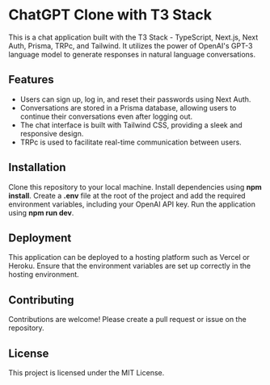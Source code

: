 # ChatGPT Clone with T3 Stack
This is a chat application built with the T3 Stack - TypeScript, Next.js, Next Auth, Prisma, TRPc, and Tailwind. It utilizes the power of OpenAI's GPT-3 language model to generate responses in natural language conversations.

## Features
- Users can sign up, log in, and reset their passwords using Next Auth.
- Conversations are stored in a Prisma database, allowing users to continue their conversations even after logging out.
- The chat interface is built with Tailwind CSS, providing a sleek and responsive design.
- TRPc is used to facilitate real-time communication between users.
## Installation
Clone this repository to your local machine.
Install dependencies using **npm install**.
Create a **.env** file at the root of the project and add the required environment variables, including your OpenAI API key.
Run the application using **npm run dev**.
## Deployment
This application can be deployed to a hosting platform such as Vercel or Heroku. Ensure that the environment variables are set up correctly in the hosting environment.

## Contributing
Contributions are welcome! Please create a pull request or issue on the repository.

## License
This project is licensed under the MIT License.